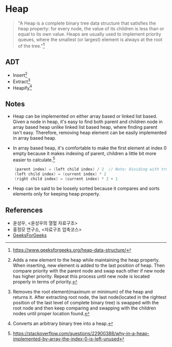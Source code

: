 # Heap

> "A Heap is a complete binary tree data structure that satisfies the heap property: for every node, the value of its children is less than or equal to its own value. Heaps are usually used to implement priority queues, where the smallest (or largest) element is always at the root of the tree."[^GeeksforGeeks]

## ADT

- Insert[^add]
- Extract[^extract]
- Heapify[^heapify]

## Notes

- Heap can be implemented on either array based or linked list based. Given a node in heap, it's easy to find both parent and children node in array based heap unlike linked list based heap, where finding parent isn't easy. Therefore, removing heap element can be easily implemented in array based heap.

- In array based heap, it's comfortable to make the first element at index 0 empty because it makes indexing of parent, children a little bit more  easier to calculate.[^first_element_empty]

```cpp
    (parent index) = (left child index) / 2  // Note: Dividing with truncatation towards zero.
    (left child index) = (current index) * 2
    (right child index) = (current index) * 2 + 1
```

- Heap can be said to be loosely sorted because it compares and sorts elements only for keeping heap property.

## References

- 윤성우, <윤성우의 열혈 자료구조>
- 홍정모 연구소, <자료구조 압축코스>
- [GeeksForGeeks](https://www.geeksforgeeks.org/heap-data-structure/)

[^GeeksforGeeks]: https://www.geeksforgeeks.org/heap-data-structure/
[^add]: Adds a new element to the heap while maintaining the heap property. When inserting, new element is added to the last position of heap. Then compare priority with the parent node and swap each other if new node has higher priority. Repeat this process until new node is located properly in terms of priority.
[^extract]: Removes the root element(maximum or minimum) of the heap and returns it. After extracting root node, the last node(located in the rightest position of the last level of complete binary tree) is swapped with the root node and then keep comparing and swapping with the children nodes until proper location found.
[^heapify]: Converts an arbitrary binary tree into a heap.
[^first_element_empty]: https://stackoverflow.com/questions/22900388/why-in-a-heap-implemented-by-array-the-index-0-is-left-unused
